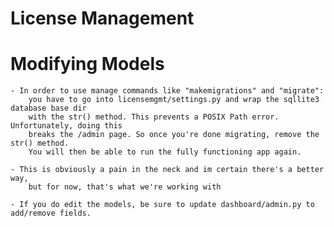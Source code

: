# License Management


# Modifying Models
    - In order to use manage commands like "makemigrations" and "migrate":
        you have to go into licensemgmt/settings.py and wrap the sqllite3 database base dir
        with the str() method. This prevents a POSIX Path error. Unfortunately, doing this
        breaks the /admin page. So once you're done migrating, remove the str() method.
        You will then be able to run the fully functioning app again.

    - This is obviously a pain in the neck and im certain there's a better way,
        but for now, that's what we're working with

    - If you do edit the models, be sure to update dashboard/admin.py to add/remove fields.